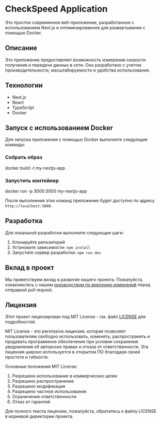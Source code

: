 # CheckSpeed Application

Это простое современное веб-приложение, разработанное с использованием Next.js и оптимизированное для развертывания с помощью Docker.

## Описание

Это приложение предоставляет возможность измерения скорости получения и передачи данных в сети. Оно разработано с учетом производительности, масштабируемости и удобства использования.

## Технологии

- Next.js
- React
- TypeScript
- Docker

## Запуск с использованием Docker

Для запуска приложения с помощью Docker выполните следующие команды:

### Собрать образ
docker build -t my-nextjs-app .

### Запустить контейнер
docker run -p 3000:3000 my-nextjs-app

После выполнения этих команд приложение будет доступно по адресу `http://localhost:3000`.

## Разработка

Для локальной разработки выполните следующие шаги:

1. Клонируйте репозиторий
2. Установите зависимости: `npm install`
3. Запустите сервер разработки: `npm run dev`

## Вклад в проект

Мы приветствуем вклад в развитие нашего проекта. Пожалуйста, ознакомьтесь с нашим [руководством по внесению изменений](CONTRIBUTING.md) перед отправкой pull request.

## Лицензия

Этот проект лицензирован под MIT License - см. файл [LICENSE](LICENSE) для подробностей.

MIT License - это permissive лицензия, которая позволяет пользователям свободно использовать, изменять, распространять и продавать программное обеспечение при условии сохранения уведомления об авторских правах и отказа от ответственности. Эта лицензия широко используется в открытом ПО благодаря своей простоте и гибкости.

Основные положения MIT License:

1. Разрешено использование в коммерческих целях
2. Разрешено распространение
3. Разрешено модификация
4. Разрешено частное использование
5. Ограничение ответственности
6. Отказ от гарантий

Для полного текста лицензии, пожалуйста, обратитесь к файлу LICENSE в корневой директории проекта.
